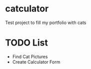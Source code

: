 # catculator
Test project to fill my portfolio with cats

# TODO List
- Find Cat Pictures
- Create Calculator Form
